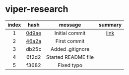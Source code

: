 # viper-research

| index |  hash |       message       | summary |
|:-----:|:-----:|:-------------------:|:-------:|
|   1   | [0d9ae](https://github.com/viper-framework/viper/tree/0d9ae) | Initial commit      | [link](https://twitter.com/xspiritualx1/status/780216200282279936?lang=zh-tw)        |
|   2   | [46a2a](https://github.com/viper-framework/viper/tree/46a2a) | First commit        |         |
|   3   | db25c | Added .gitignore    |         |
|   4   | 6f2d2 | Started README file |         |
|   5   | f3682 | Fixed typo          |         |
